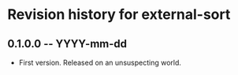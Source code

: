 # Revision history for external-sort

## 0.1.0.0 -- YYYY-mm-dd

* First version. Released on an unsuspecting world.
